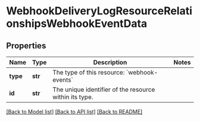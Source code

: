 # WebhookDeliveryLogResourceRelationshipsWebhookEventData

## Properties
Name | Type | Description | Notes
------------ | ------------- | ------------- | -------------
**type** | **str** | The type of this resource: &#x60;webhook-events&#x60; | 
**id** | **str** | The unique identifier of the resource within its type.  | 

[[Back to Model list]](../README.md#documentation-for-models) [[Back to API list]](../README.md#documentation-for-api-endpoints) [[Back to README]](../README.md)

